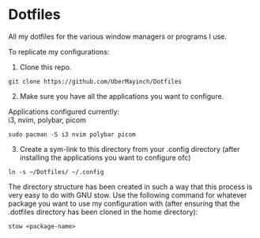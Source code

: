 # Dotfiles
All my dotfiles for the various window managers or programs I use.

To replicate my configurations:
1. Clone this repo.

```git clone https://github.com/UberMayinch/Dotfiles```

2. Make sure you have all the applications you want to configure. 

Applications configured currently:         
i3, nvim, polybar, picom                   
                                           
```sudo pacman -S i3 nvim polybar picom``` 

3. Create a sym-link to this directory from your .config directory (after installing the applications you want to configure ofc)

```ln -s ~/Dotfiles/ ~/.config```

The directory structure has been created in such a way that this process is very easy to do with GNU stow. 
Use the following command for whatever package you want to use my configuration with (after ensuring that the .dotfiles directory has been cloned in the home directory):

```stow <package-name>```






